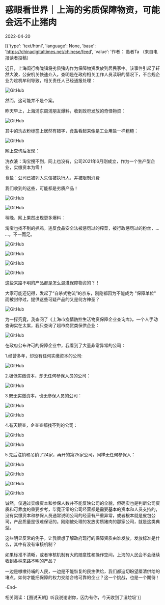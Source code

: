 # 惑眼看世界｜上海的劣质保障物资，可能会远不止猪肉

2022-04-20

[{'type': 'text/html', 'language': None, 'base': 'https://chinadigitaltimes.net/chinese/feed', 'value': '作者： 愚者Ta  （来自电报读者投稿）

近日，上海闵行梅陇镇将劣质猪肉作为保障物资发放到居民家中。该事件引起了轩然大波，公安机关快速介入，查明是在政府相关工作人员渎职的情况下，不合规企业为趁机牟利导致，相关责任人已经通报处理：

![GitHub](https://chinadigitaltimes.net/chinese/files/2022/04/image-1650467254050.png)

然而，这可能并不是个案。

昨天早上，上海浦东周浦朋友爆料，收到政府发放的奇怪物资：

![GitHub](https://chinadigitaltimes.net/chinese/files/2022/04/image-1650467446029.png)

其中的洗衣粉标签上居然有错字，食盐看起来像是工业用盐一样粗糙：

![GitHub](https://chinadigitaltimes.net/chinese/files/2022/04/image-1650467485660.png)

网上查询后发现：

洗衣液：淘宝搜不到，网上也没有，公司2021年6月刚成立，作为一个生产型企业，实缴资本为零！

食盐：公司已被列入失信被执行人，并被限制消费

我们收到的这些，可能都是劣质产品！

![GitHub](https://chinadigitaltimes.net/chinese/files/2022/04/image-1650467527309.png)

![GitHub](https://chinadigitaltimes.net/chinese/files/2022/04/image-1650467558303.png)

稍晚，网上果然出现更多爆料：

淘宝也找不到的扒鸡，违反食品安全法被惩罚过的榨菜，被行政惩罚过的粉丝，&#8230; &#8230;，不一而足。



![GitHub](https://chinadigitaltimes.net/chinese/files/2022/04/image-1650467625499-150x150.png)

![GitHub](https://chinadigitaltimes.net/chinese/files/2022/04/image-1650467620213-150x150.png)

![GitHub](https://chinadigitaltimes.net/chinese/files/2022/04/image-1650467615685-150x150.png)



![GitHub](https://chinadigitaltimes.net/chinese/files/2022/04/image-1650467711505.png)

这些来路不明的产品都是怎么混进保障物资的？！

大家可能还记得，发起了“自杀式物流”的京东，刚刚都因为不能成为 &quot;保障单位&quot; 而被封停过，提供这些可疑产品的又是何方神圣？

![GitHub](https://chinadigitaltimes.net/chinese/files/2022/04/image-1650467763337.png)

为一探究竟，我查阅了《上海市疫情防控生活物资保障企业查询库》。一个人手动查询实在太累，我只查询了超市商贸类保供企业：

![GitHub](https://chinadigitaltimes.net/chinese/files/2022/04/image-1650467806272.png)

在政府公布许可的保障企业中，我看到了大量非常异常的公司：

1.经营多年，却没有任何实缴资本的公司:

![GitHub](https://chinadigitaltimes.net/chinese/files/2022/04/image-1650467860216.png)

2.极低实缴资本，却无任何参保人员的公司：

![GitHub](https://chinadigitaltimes.net/chinese/files/2022/04/image-1650467873732.png)

3.既无实缴资本，也无参保人员的公司：

![GitHub](https://chinadigitaltimes.net/chinese/files/2022/04/image-1650467931834.png)

![GitHub](https://chinadigitaltimes.net/chinese/files/2022/04/image-1650467999087.png)

4.有天眼查，企查查都找不到的公司：

![GitHub](https://chinadigitaltimes.net/chinese/files/2022/04/image-1650467972699.png)

![GitHub](https://chinadigitaltimes.net/chinese/files/2022/04/image-1650468004004.png)

5.先后注销和吊销了24家，再开的第25家公司，同样无任何参保人：

![GitHub](https://chinadigitaltimes.net/chinese/files/2022/04/image-1650468030193.png)

![GitHub](https://chinadigitaltimes.net/chinese/files/2022/04/image-1650468034475.png)

![GitHub](https://chinadigitaltimes.net/chinese/files/2022/04/image-1650468040104.png)

![GitHub](https://chinadigitaltimes.net/chinese/files/2022/04/image-1650468044223.png)

诚然，仅通过实缴资本和参保人数并不能反映公司的全貌，但确实也是判断公司资质和可靠度的重要参考，毕竟正常的公司经营都是需要基本的资本和人员支持的，没有实缴资本和参保人员通常说明公司的经营有严重异常，或者根本就是皮包公司，产品质量是很难保证的。刚刚被处理的发放劣质猪肉的那家公司，就是这类典型。

这些明显反常的例子，让我很想了解政府现行的保障资质由谁发放，发放标准是什么，其中有没有审核机制？

如果标准不清晰，或者审核机制有大的随意性和操作空间，上海的人民会不会继续收到各种来路不明的产品？

一边是嗷嗷待哺的人民，一边是不能恢复的民生供给，我们都迫切盼望厘清供给的堵点。如何才能把保障的权力交给合格可靠的企业？这一个挑战，也是一个期待！

-End-

相关阅读：【图说天朝】听我说谢谢你，因为有你，今天收到了湿垃圾'}]